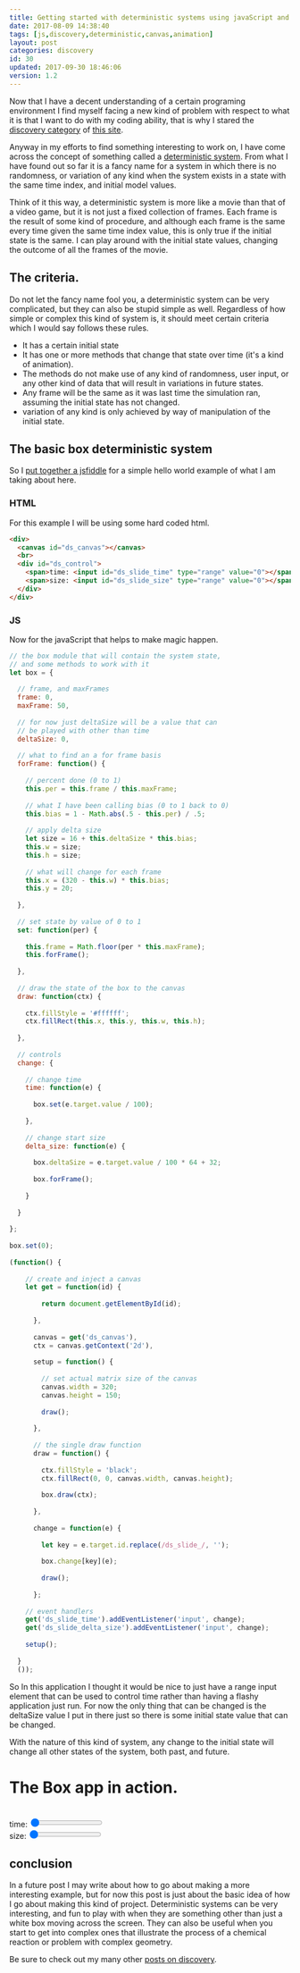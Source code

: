 ```yaml
---
title: Getting started with deterministic systems using javaScript and canvas.
date: 2017-08-09 14:38:40
tags: [js,discovery,deterministic,canvas,animation]
layout: post
categories: discovery
id: 30
updated: 2017-09-30 18:46:06
version: 1.2
---
```


Now that I have a decent understanding of a certain programing environment I find myself facing a new kind of problem with respect to what it is that I want to do with my coding ability, that is why I stared the [discovery category](/categories/discovery/) of [this site](/). 


Anyway in my efforts to find something interesting to work on, I have come across the concept of something called a [deterministic system](https://en.wikipedia.org/wiki/Deterministic_system). From what I have found out so far it is a fancy name for a system in which there is no randomness, or variation of any kind when the system exists in a state with the same time index, and initial model values.

<!-- more -->

Think of it this way, a deterministic system is more like a movie than that of a video game, but it is not just a fixed collection of frames. Each frame is the result of some kind of procedure, and although each frame is the same every time given the same time index value, this is only true if the initial state is the same. I can play around with the initial state values, changing the outcome of all the frames of the movie.

## The criteria.

Do not let the fancy name fool you, a deterministic system can be very complicated, but they can also be stupid simple as well. Regardless of how simple or complex this kind of system is, it should meet certain criteria which I would say follows these rules.

* It has a certain initial state
* It has one or more methods that change that state over time (it's a kind of animation).
* The methods do not make use of any kind of randomness, user input, or any other kind of data that will result in variations in future states.
* Any frame will be the same as it was last time the simulation ran, assuming the initial state has not changed.
* variation of any kind is only achieved by way of manipulation of the initial state.

## The basic box deterministic system

So I [put together a jsfiddle](https://jsfiddle.net/dustinpfister/qqorw23h/6/) for a simple hello world example of what I am taking about here.

### HTML

For this example I will be using some hard coded html.

```html
<div>
  <canvas id="ds_canvas"></canvas>
  <br>
  <div id="ds_control">
    <span>time: <input id="ds_slide_time" type="range" value="0"></span><br>
    <span>size: <input id="ds_slide_size" type="range" value="0"></span><br>
  </div>
</div>
```

### JS

Now for the javaScript that helps to make magic happen.

```js
// the box module that will contain the system state,
// and some methods to work with it
let box = {
 
  // frame, and maxFrames
  frame: 0,
  maxFrame: 50,
 
  // for now just deltaSize will be a value that can 
  // be played with other than time
  deltaSize: 0,
 
  // what to find an a for frame basis
  forFrame: function() {
 
    // percent done (0 to 1)
    this.per = this.frame / this.maxFrame;
 
    // what I have been calling bias (0 to 1 back to 0)
    this.bias = 1 - Math.abs(.5 - this.per) / .5;
 
    // apply delta size
    let size = 16 + this.deltaSize * this.bias;
    this.w = size;
    this.h = size;
 
    // what will change for each frame
    this.x = (320 - this.w) * this.bias;
    this.y = 20;
 
  },
 
  // set state by value of 0 to 1
  set: function(per) {
 
    this.frame = Math.floor(per * this.maxFrame);
    this.forFrame();
 
  },
 
  // draw the state of the box to the canvas
  draw: function(ctx) {
 
    ctx.fillStyle = '#ffffff';
    ctx.fillRect(this.x, this.y, this.w, this.h);
 
  },
 
  // controls
  change: {
 
    // change time
    time: function(e) {
 
      box.set(e.target.value / 100);
 
    },
 
    // change start size
    delta_size: function(e) {
 
      box.deltaSize = e.target.value / 100 * 64 + 32;
 
      box.forFrame();
 
    }
 
  }
 
};
 
box.set(0);
 
(function() {
 
    // create and inject a canvas
    let get = function(id) {
 
        return document.getElementById(id);
 
      },
 
      canvas = get('ds_canvas'),
      ctx = canvas.getContext('2d'),
 
      setup = function() {
 
        // set actual matrix size of the canvas
        canvas.width = 320;
        canvas.height = 150;
 
        draw();
 
      },
 
      // the single draw function
      draw = function() {
 
        ctx.fillStyle = 'black';
        ctx.fillRect(0, 0, canvas.width, canvas.height);
 
        box.draw(ctx);
 
      },
 
      change = function(e) {
 
        let key = e.target.id.replace(/ds_slide_/, '');
 
        box.change[key](e);
 
        draw();
 
      };
 
    // event handlers
    get('ds_slide_time').addEventListener('input', change);
    get('ds_slide_delta_size').addEventListener('input', change);
 
    setup();
 
  }
  ());
```

So In this application I thought it would be nice to just have a range input element that can be used to control time rather than having a flashy application just run. For now the only thing that can be changed is the deltaSize value I put in there just so there is some initial state value that can be changed.

With the nature of this kind of system, any change to the initial state will change all other states of the system, both past, and future.

# The Box app in action.

<div>
  <canvas id="ds_canvas"></canvas>
  <br>
  <div id="ds_control">
    <span>time: <input id="ds_slide_time" type="range" value="0"></span>
    <br>
    <span>size: <input id="ds_slide_delta_size" type="range" value="0"></span>
    <br>
  </div>
</div>

<script>

// the box module that will contain the system state,
// and some methods to work with it
let box = {

  // frame, and maxFrames
  frame: 0,
  maxFrame: 50,

  // for now just deltaSize will be a value that can 
  // be played with other than time
  deltaSize: 0,

  // what to find an a for frame basis
  forFrame: function() {

    // percent done (0 to 1)
    this.per = this.frame / this.maxFrame;

    // what I have been calling bias (0 to 1 back to 0)
    this.bias = 1 - Math.abs(.5 - this.per) / .5;

    // apply delta size
    let size = 16 + this.deltaSize * this.bias;
    this.w = size;
    this.h = size;

    // what will change for each frame
    this.x = (320 - this.w) * this.bias;
    this.y = 20;

  },

  // set state by value of 0 to 1
  set: function(per) {

    this.frame = Math.floor(per * this.maxFrame);
    this.forFrame();

  },

  // draw the state of the box to the canvas
  draw: function(ctx) {

    ctx.fillStyle = '#ffffff';
    ctx.fillRect(this.x, this.y, this.w, this.h);

  },

  // controls
  change: {

    // change time
    time: function(e) {

      box.set(e.target.value / 100);

    },

    // change start size
    delta_size: function(e) {

      box.deltaSize = e.target.value / 100 * 64 + 32;

      box.forFrame();

    }

  }

};

box.set(0);

(function() {

    // create and inject a canvas
    let get = function(id) {

        return document.getElementById(id);

      },

      canvas = get('ds_canvas'),
      ctx = canvas.getContext('2d'),

      setup = function() {

        // set actual matrix size of the canvas
        canvas.width = 320;
        canvas.height = 150;

        draw();

      },

      // the single draw function
      draw = function() {
 
        ctx.fillStyle = 'black';
        ctx.fillRect(0, 0, canvas.width, canvas.height);
 
        box.draw(ctx);
 
      },
 
      change = function(e) {
 
        let key = e.target.id.replace(/ds_slide_/, '');
 
        box.change[key](e);
 
        draw();
 
      };
 
    // event handlers
    get('ds_slide_time').addEventListener('input', change);
    get('ds_slide_delta_size').addEventListener('input', change);
 
    setup();
 
  }
  ());

</script>

## conclusion

In a future post I may write about how to go about making a more interesting example, but for now this post is just about the basic idea of how I go about making this kind of project. Deterministic systems can be very interesting, and fun to play with when they are something other than just a white box moving across the screen. They can also be useful when you start to get into complex ones that illustrate the process of a chemical reaction or problem with complex geometry.

Be sure to check out my many other [posts on discovery](/categories/discovery/).